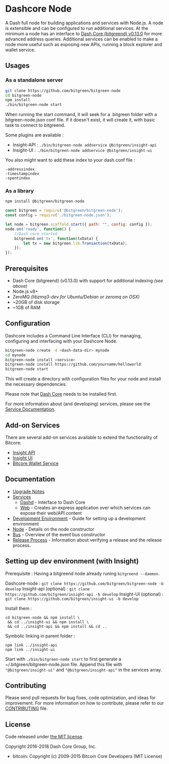 Dashcore Node
============

A Dash full node for building applications and services with Node.js. A node is extensible and can be configured to run additional services. At the minimum a node has an interface to [Dash Core (bitgreend) v0.13.0](https://github.com/dashpay/dash/tree/v0.13.0.x) for more advanced address queries. Additional services can be enabled to make a node more useful such as exposing new APIs, running a block explorer and wallet service.

## Usages

### As a standalone server

```bash
git clone https://github.com/bitgreen/bitgreen-node
cd bitgreen-node
npm install
./bin/bitgreen-node start
```

When running the start command, it will seek for a .bitgreen folder with a bitgreen-node.json conf file.
If it doesn't exist, it will create it, with basic task to connect to bitgreend.

Some plugins are available :

- Insight-API : `./bin/bitgreen-node addservice @bitgreen/insight-api`
- Insight-UI : `./bin/bitgreen-node addservice @bitgreen/insight-ui`

You also might want to add these index to your dash.conf file :
```
-addressindex
-timestampindex
-spentindex
```

### As a library

```bash
npm install @bitgreen/bitgreen-node
```

```javascript
const bitgreen = require('@bitgreen/bitgreen-node');
const config = require('./bitgreen-node.json');

let node = bitgreen.scaffold.start({ path: "", config: config });
node.on('ready', function() {
    //Dash core started
    bitgreend.on('tx', function(txData) {
        let tx = new bitgreen.lib.Transaction(txData);
    });
});
```

## Prerequisites

- Dash Core (bitgreend) (v0.13.0) with support for additional indexing *(see above)*
- Node.js v8+
- ZeroMQ *(libzmq3-dev for Ubuntu/Debian or zeromq on OSX)*
- ~20GB of disk storage
- ~1GB of RAM

## Configuration

Dashcore includes a Command Line Interface (CLI) for managing, configuring and interfacing with your Dashcore Node.

```bash
bitgreen-node create -d <dash-data-dir> mynode
cd mynode
bitgreen-node install <service>
bitgreen-node install https://github.com/yourname/helloworld
bitgreen-node start
```

This will create a directory with configuration files for your node and install the necessary dependencies.

Please note that [Dash Core](https://github.com/dashpay/dash/tree/master) needs to be installed first.

For more information about (and developing) services, please see the [Service Documentation](docs/services.md).

## Add-on Services

There are several add-on services available to extend the functionality of Bitcore:

- [Insight API](https://github.com/bitgreen/insight-api/tree/master)
- [Insight UI](https://github.com/bitgreen/insight-ui/tree/master)
- [Bitcore Wallet Service](https://github.com/bitgreen/bitgreen-wallet-service/tree/master)

## Documentation

- [Upgrade Notes](docs/upgrade.md)
- [Services](docs/services.md)
  - [Dashd](docs/services/bitgreend.md) - Interface to Dash Core
  - [Web](docs/services/web.md) - Creates an express application over which services can expose their web/API content
- [Development Environment](docs/development.md) - Guide for setting up a development environment
- [Node](docs/node.md) - Details on the node constructor
- [Bus](docs/bus.md) - Overview of the event bus constructor
- [Release Process](docs/release.md) - Information about verifying a release and the release process.


## Setting up dev environment (with Insight)

Prerequisite : Having a bitgreend node already runing `bitgreend --daemon`.

Dashcore-node : `git clone https://github.com/bitgreen/bitgreen-node -b develop`
Insight-api (optional) : `git clone https://github.com/bitgreen/insight-api -b develop`
Insight-UI (optional) : `git clone https://github.com/bitgreen/insight-ui -b develop`

Install them :
```
cd bitgreen-node && npm install \
 && cd ../insight-ui && npm install \
 && cd ../insight-api && npm install && cd ..
```

Symbolic linking in parent folder :
```
npm link ../insight-api
npm link ../insight-ui
```

Start with `./bin/bitgreen-node start` to first generate a ~/.bitgreen/bitgreen-node.json file.
Append this file with `"@bitgreen/insight-ui"` and `"@bitgreen/insight-api"` in the services array.

## Contributing

Please send pull requests for bug fixes, code optimization, and ideas for improvement. For more information on how to contribute, please refer to our [CONTRIBUTING](https://github.com/bitgreen/bitgreen/blob/master/CONTRIBUTING.md) file.

## License

Code released under [the MIT license](https://github.com/bitgreen/bitgreen-node/blob/master/LICENSE).

Copyright 2016-2018 Dash Core Group, Inc.

- bitcoin: Copyright (c) 2009-2015 Bitcoin Core Developers (MIT License)
